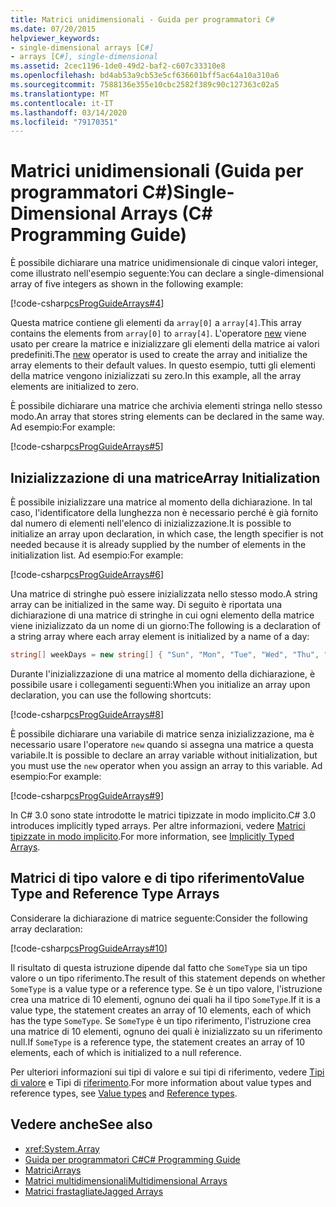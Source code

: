 ```yaml
---
title: Matrici unidimensionali - Guida per programmatori C#
ms.date: 07/20/2015
helpviewer_keywords:
- single-dimensional arrays [C#]
- arrays [C#], single-dimensional
ms.assetid: 2cec1196-1de0-49d2-baf2-c607c33310e8
ms.openlocfilehash: bd4ab53a9cb53e5cf636601bff5ac64a10a310a6
ms.sourcegitcommit: 7588136e355e10cbc2582f389c90c127363c02a5
ms.translationtype: MT
ms.contentlocale: it-IT
ms.lasthandoff: 03/14/2020
ms.locfileid: "79170351"
---
```

# <a name="single-dimensional-arrays-c-programming-guide"></a><span data-ttu-id="5cf8d-102">Matrici unidimensionali (Guida per programmatori C#)</span><span class="sxs-lookup"><span data-stu-id="5cf8d-102">Single-Dimensional Arrays (C# Programming Guide)</span></span>

<span data-ttu-id="5cf8d-103">È possibile dichiarare una matrice unidimensionale di cinque valori integer, come illustrato nell'esempio seguente:</span><span class="sxs-lookup"><span data-stu-id="5cf8d-103">You can declare a single-dimensional array of five integers as shown in the following example:</span></span>  
  
 [!code-csharp[csProgGuideArrays#4](~/samples/snippets/csharp/VS_Snippets_VBCSharp/csProgGuideArrays/CS/Arrays.cs#4)]  
  
 <span data-ttu-id="5cf8d-104">Questa matrice contiene gli elementi da `array[0]` a `array[4]`.</span><span class="sxs-lookup"><span data-stu-id="5cf8d-104">This array contains the elements from `array[0]` to `array[4]`.</span></span> <span data-ttu-id="5cf8d-105">L'operatore [new](../../language-reference/operators/new-operator.md) viene usato per creare la matrice e inizializzare gli elementi della matrice ai valori predefiniti.</span><span class="sxs-lookup"><span data-stu-id="5cf8d-105">The [new](../../language-reference/operators/new-operator.md) operator is used to create the array and initialize the array elements to their default values.</span></span> <span data-ttu-id="5cf8d-106">In questo esempio, tutti gli elementi della matrice vengono inizializzati su zero.</span><span class="sxs-lookup"><span data-stu-id="5cf8d-106">In this example, all the array elements are initialized to zero.</span></span>  
  
 <span data-ttu-id="5cf8d-107">È possibile dichiarare una matrice che archivia elementi stringa nello stesso modo.</span><span class="sxs-lookup"><span data-stu-id="5cf8d-107">An array that stores string elements can be declared in the same way.</span></span> <span data-ttu-id="5cf8d-108">Ad esempio:</span><span class="sxs-lookup"><span data-stu-id="5cf8d-108">For example:</span></span>  
  
 [!code-csharp[csProgGuideArrays#5](~/samples/snippets/csharp/VS_Snippets_VBCSharp/csProgGuideArrays/CS/Arrays.cs#5)]  
  
## <a name="array-initialization"></a><span data-ttu-id="5cf8d-109">Inizializzazione di una matrice</span><span class="sxs-lookup"><span data-stu-id="5cf8d-109">Array Initialization</span></span>

 <span data-ttu-id="5cf8d-110">È possibile inizializzare una matrice al momento della dichiarazione. In tal caso, l'identificatore della lunghezza non è necessario perché è già fornito dal numero di elementi nell'elenco di inizializzazione.</span><span class="sxs-lookup"><span data-stu-id="5cf8d-110">It is possible to initialize an array upon declaration, in which case, the length specifier is not needed because it is already supplied by the number of elements in the initialization list.</span></span> <span data-ttu-id="5cf8d-111">Ad esempio:</span><span class="sxs-lookup"><span data-stu-id="5cf8d-111">For example:</span></span>  
  
 [!code-csharp[csProgGuideArrays#6](~/samples/snippets/csharp/VS_Snippets_VBCSharp/csProgGuideArrays/CS/Arrays.cs#6)]  
  
 <span data-ttu-id="5cf8d-112">Una matrice di stringhe può essere inizializzata nello stesso modo.</span><span class="sxs-lookup"><span data-stu-id="5cf8d-112">A string array can be initialized in the same way.</span></span> <span data-ttu-id="5cf8d-113">Di seguito è riportata una dichiarazione di una matrice di stringhe in cui ogni elemento della matrice viene inizializzato da un nome di un giorno:</span><span class="sxs-lookup"><span data-stu-id="5cf8d-113">The following is a declaration of a string array where each array element is initialized by a name of a day:</span></span>  

 ```csharp
 string[] weekDays = new string[] { "Sun", "Mon", "Tue", "Wed", "Thu", "Fri", "Sat" };
 ```
  
 <span data-ttu-id="5cf8d-114">Durante l'inizializzazione di una matrice al momento della dichiarazione, è possibile usare i collegamenti seguenti:</span><span class="sxs-lookup"><span data-stu-id="5cf8d-114">When you initialize an array upon declaration, you can use the following shortcuts:</span></span>  
  
 [!code-csharp[csProgGuideArrays#8](~/samples/snippets/csharp/VS_Snippets_VBCSharp/csProgGuideArrays/CS/Arrays.cs#8)]  
  
 <span data-ttu-id="5cf8d-115">È possibile dichiarare una variabile di matrice senza inizializzazione, ma è necessario usare l'operatore `new` quando si assegna una matrice a questa variabile.</span><span class="sxs-lookup"><span data-stu-id="5cf8d-115">It is possible to declare an array variable without initialization, but you must use the `new` operator when you assign an array to this variable.</span></span> <span data-ttu-id="5cf8d-116">Ad esempio:</span><span class="sxs-lookup"><span data-stu-id="5cf8d-116">For example:</span></span>  
  
 [!code-csharp[csProgGuideArrays#9](~/samples/snippets/csharp/VS_Snippets_VBCSharp/csProgGuideArrays/CS/Arrays.cs#9)]  
  
 <span data-ttu-id="5cf8d-117">In C# 3.0 sono state introdotte le matrici tipizzate in modo implicito.</span><span class="sxs-lookup"><span data-stu-id="5cf8d-117">C# 3.0 introduces implicitly typed arrays.</span></span> <span data-ttu-id="5cf8d-118">Per altre informazioni, vedere [Matrici tipizzate in modo implicito](./implicitly-typed-arrays.md).</span><span class="sxs-lookup"><span data-stu-id="5cf8d-118">For more information, see [Implicitly Typed Arrays](./implicitly-typed-arrays.md).</span></span>  
  
## <a name="value-type-and-reference-type-arrays"></a><span data-ttu-id="5cf8d-119">Matrici di tipo valore e di tipo riferimento</span><span class="sxs-lookup"><span data-stu-id="5cf8d-119">Value Type and Reference Type Arrays</span></span>

 <span data-ttu-id="5cf8d-120">Considerare la dichiarazione di matrice seguente:</span><span class="sxs-lookup"><span data-stu-id="5cf8d-120">Consider the following array declaration:</span></span>  
  
 [!code-csharp[csProgGuideArrays#10](~/samples/snippets/csharp/VS_Snippets_VBCSharp/csProgGuideArrays/CS/Arrays.cs#10)]  
  
 <span data-ttu-id="5cf8d-121">Il risultato di questa istruzione dipende dal fatto che `SomeType` sia un tipo valore o un tipo riferimento.</span><span class="sxs-lookup"><span data-stu-id="5cf8d-121">The result of this statement depends on whether `SomeType` is a value type or a reference type.</span></span> <span data-ttu-id="5cf8d-122">Se è un tipo valore, l'istruzione crea una matrice di 10 elementi, ognuno dei quali ha il tipo `SomeType`.</span><span class="sxs-lookup"><span data-stu-id="5cf8d-122">If it is a value type, the statement creates an array of 10 elements, each of which has the type `SomeType`.</span></span> <span data-ttu-id="5cf8d-123">Se `SomeType` è un tipo riferimento, l'istruzione crea una matrice di 10 elementi, ognuno dei quali è inizializzato su un riferimento null.</span><span class="sxs-lookup"><span data-stu-id="5cf8d-123">If `SomeType` is a reference type, the statement creates an array of 10 elements, each of which is initialized to a null reference.</span></span>  
  
<span data-ttu-id="5cf8d-124">Per ulteriori informazioni sui tipi di valore e sui tipi di riferimento, vedere [Tipi di valore](../../language-reference/builtin-types/value-types.md) e Tipi di [riferimento](../../language-reference/keywords/reference-types.md).</span><span class="sxs-lookup"><span data-stu-id="5cf8d-124">For more information about value types and reference types, see [Value types](../../language-reference/builtin-types/value-types.md) and [Reference types](../../language-reference/keywords/reference-types.md).</span></span>
  
## <a name="see-also"></a><span data-ttu-id="5cf8d-125">Vedere anche</span><span class="sxs-lookup"><span data-stu-id="5cf8d-125">See also</span></span>

- <xref:System.Array>
- [<span data-ttu-id="5cf8d-126">Guida per programmatori C#</span><span class="sxs-lookup"><span data-stu-id="5cf8d-126">C# Programming Guide</span></span>](../index.md)
- [<span data-ttu-id="5cf8d-127">Matrici</span><span class="sxs-lookup"><span data-stu-id="5cf8d-127">Arrays</span></span>](./index.md)
- [<span data-ttu-id="5cf8d-128">Matrici multidimensionali</span><span class="sxs-lookup"><span data-stu-id="5cf8d-128">Multidimensional Arrays</span></span>](./multidimensional-arrays.md)
- [<span data-ttu-id="5cf8d-129">Matrici frastagliate</span><span class="sxs-lookup"><span data-stu-id="5cf8d-129">Jagged Arrays</span></span>](./jagged-arrays.md)
